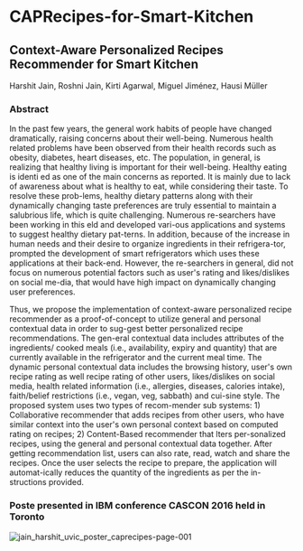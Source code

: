 # CAPRecipes-for-Smart-Kitchen

## Context-Aware Personalized Recipes Recommender for Smart Kitchen

Harshit Jain, Roshni Jain, Kirti Agarwal, Miguel Jiménez, Hausi Müller

### Abstract

In the past few years, the general work habits of people have changed dramatically, raising concerns about their well-being. Numerous health related problems have been observed from their health records such as obesity, diabetes, heart diseases, etc. The population, in general, is realizing that healthy living is important for their well-being. Healthy eating is identi ed as one of the main concerns as reported. It is mainly due to lack of awareness about what is healthy to eat, while considering their taste. To resolve these prob-lems, healthy dietary patterns along with their dynamically changing taste preferences are truly essential to maintain a salubrious life, which is quite challenging. Numerous re-searchers have been working in this eld and developed vari-ous applications and systems to suggest healthy dietary pat-terns. In addition, because of the increase in human needs and their desire to organize ingredients in their refrigera-tor, prompted the development of smart refrigerators which uses these applications at their back-end. However, the re-searchers in general, did not focus on numerous potential factors such as user's rating and likes/dislikes on social me-dia, that would have high impact on dynamically changing user preferences.

Thus, we propose the implementation of context-aware personalized recipe recommender as a proof-of-concept to utilize general and personal contextual data in order to sug-gest better personalized recipe recommendations. The gen-eral contextual data includes attributes of the ingredients/ cooked meals (i.e., availability, expiry and quantity) that are currently available in the refrigerator and the current meal time. The dynamic personal contextual data includes the browsing history, user's own recipe rating as well recipe rating of other users, likes/dislikes on social media, health related information (i.e., allergies, diseases, calories intake), faith/belief restrictions (i.e., vegan, veg, sabbath) and cui-sine style. The proposed system uses two types of recom-mender sub systems: 1) Collaborative recommender that adds recipes from other users, who have similar context into the user's own personal context based on computed rating on recipes; 2) Content-Based recommender that lters per-sonalized recipes, using the general and personal contextual data together. After getting recommendation list, users can also rate, read, watch and share the recipes. Once the user selects the recipe to prepare, the application will automat-ically reduces the quantity of the ingredients as per the in-structions provided.

### Poste presented in IBM conference CASCON 2016 held in Toronto

![jain_harshit_uvic_poster_caprecipes-page-001](https://cloud.githubusercontent.com/assets/12688533/22579540/c07df1e6-e985-11e6-9a95-2e0ec67a90b6.jpg)

